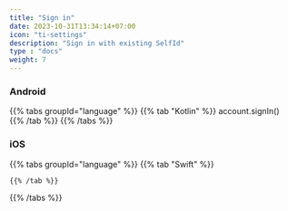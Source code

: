 ```yaml
---
title: "Sign in"
date: 2023-10-31T13:34:14+07:00
icon: "ti-settings"
description: "Sign in with existing SelfId"
type : "docs"
weight: 7
---
```


### Android
{{% tabs groupId="language" %}}
    {{% tab "Kotlin" %}}
    account.signIn()
    {{% /tab %}} 
{{% /tabs %}}

### iOS

{{% tabs groupId="language" %}}
    {{% tab "Swift" %}}
    
    {{% /tab %}}    
{{% /tabs %}}
